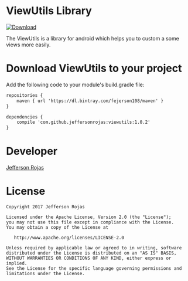 ViewUtils Library
=================
[ ![Download](https://api.bintray.com/packages/fejerson108/maven/viewutils/images/download.svg) ](https://bintray.com/fejerson108/maven/viewutils/_latestVersion)

The ViewUtils is a library for android which helps you to custom a some views more easily.

Download ViewUtils to your project
================================
Add the following code to your module's build.gradle file:
```xml
repositories {
    maven { url 'https://dl.bintray.com/fejerson108/maven' }
}

dependencies {
    compile 'com.github.jeffersonrojas:viewutils:1.0.2'
}
```

Developer
=========
[Jefferson Rojas](mailto:fejerson108@gmail.com)


License
=======

    Copyright 2017 Jefferson Rojas

    Licensed under the Apache License, Version 2.0 (the "License");
    you may not use this file except in compliance with the License.
    You may obtain a copy of the License at

       http://www.apache.org/licenses/LICENSE-2.0

    Unless required by applicable law or agreed to in writing, software
    distributed under the License is distributed on an "AS IS" BASIS,
    WITHOUT WARRANTIES OR CONDITIONS OF ANY KIND, either express or implied.
    See the License for the specific language governing permissions and
    limitations under the License.
